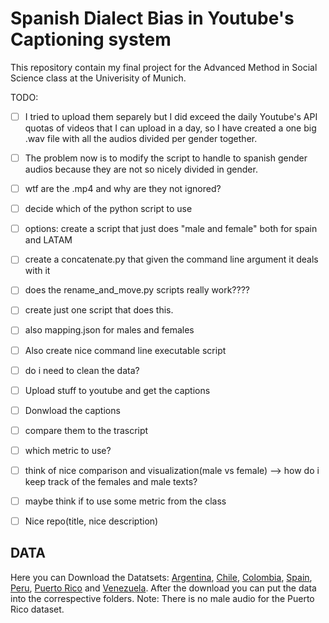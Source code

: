 # Spanish Dialect Bias in Youtube's Captioning system
This repository contain my final project for the Advanced Method in Social Science class at the Univerisity of Munich. 

TODO: 
- [ ] I tried to upload them separely but I did exceed the daily Youtube's API quotas of videos that I can upload in a day, so I have created a one big .wav file with all the audios divided per gender together.
- [ ] The problem now is to modify the script to handle to spanish gender audios because they are not so nicely divided in gender.
- [ ] wtf are the .mp4 and why are they not ignored?
- [ ] decide which of the python script to use
- [ ] options: create a script that just does "male and female" both for spain and LATAM
- [ ] create a concatenate.py that given the command line argument it deals with it
- [ ] does the rename_and_move.py scripts really work????
- [ ] create just one script that does this. 
- [ ] also mapping.json for males and females
- [ ] Also create nice command line executable script 
- [ ] do i need to clean the data? 
- [ ] Upload stuff to youtube and get the captions
- [ ] Donwload the captions
- [ ] compare them to the trascript
- [ ] which metric to use?
- [ ] think of nice comparison and visualization(male vs female) --> how do i keep track of the females and male texts?
- [ ] maybe think if to use some metric from the class
- [ ] Nice repo(title, nice description) 




## DATA 

Here you can Download the Datatsets:
[Argentina](https://www.openslr.org/61/), [Chile](https://www.openslr.org/71/), [Colombia](https://www.openslr.org/72/), [Spain](https://www.openslr.org/67/), [Peru](https://www.openslr.org/73/), [Puerto Rico](https://www.openslr.org/74/) and [Venezuela](https://www.openslr.org/75/). 
After the download you can put the data into the correspective folders. Note: There is no male audio for the Puerto Rico dataset. 
